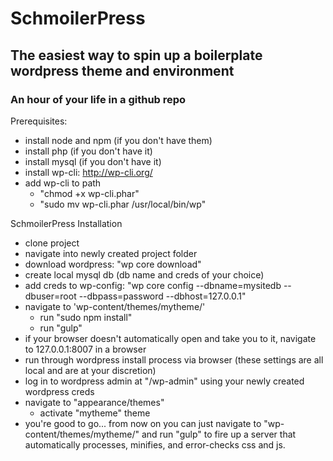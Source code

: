 # SchmoilerPress
## The easiest way to spin up a boilerplate wordpress theme and environment
### An hour of your life in a github repo

Prerequisites:
- install node and npm (if you don't have them)
- install php (if you don't have it)
- install mysql (if you don't have it)
- install wp-cli: http://wp-cli.org/
- add wp-cli to path
    - "chmod +x wp-cli.phar"
    - "sudo mv wp-cli.phar /usr/local/bin/wp"

SchmoilerPress Installation

- clone project
- navigate into newly created project folder
- download wordpress: "wp core download"
- create local mysql db (db name and creds of your choice)
- add creds to wp-config: "wp core config --dbname=mysitedb --dbuser=root --dbpass=password --dbhost=127.0.0.1"
- navigate to 'wp-content/themes/mytheme/'
    - run "sudo npm install"
    - run "gulp"
- if your browser doesn't automatically open and take you to it, navigate to 127.0.0.1:8007 in a browser
- run through wordpress install process via browser (these settings are all local and are at your discretion)
- log in to wordpress admin at "/wp-admin" using your newly created wordpress creds
- navigate to "appearance/themes"
    - activate "mytheme" theme
- you're good to go... from now on you can just navigate to "wp-content/themes/mytheme/" and run "gulp" to fire up a server that automatically processes, minifies, and error-checks css and js.